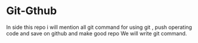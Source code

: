 # Git-Gthub
In side this  repo i will mention all git command for using git , push operating code and save on github and make good repo
We will write git command.
